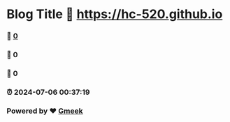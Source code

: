 # Blog Title :link: https://hc-520.github.io 
### :page_facing_up: [0](https://hc-520.github.io/tag.html) 
### :speech_balloon: 0 
### :hibiscus: 0 
### :alarm_clock: 2024-07-06 00:37:19 
### Powered by :heart: [Gmeek](https://github.com/Meekdai/Gmeek)
